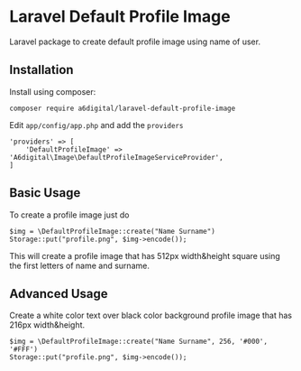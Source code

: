 # Laravel Default Profile Image

Laravel package to create default profile image using name of user.


## Installation

Install using composer:

    composer require a6digital/laravel-default-profile-image

Edit `app/config/app.php` and add the `providers`

    'providers' => [
        'DefaultProfileImage' => 'A6digital\Image\DefaultProfileImageServiceProvider',
    ]

    
## Basic Usage

To create a profile image just do

	$img = \DefaultProfileImage::create("Name Surname")
	Storage::put("profile.png", $img->encode());
	
This will create a profile image that has 512px width&height square using the first letters of name and surname.

## Advanced Usage

Create a white color text over black color background profile image that has 216px width&height.

	$img = \DefaultProfileImage::create("Name Surname", 256, '#000', '#FFF')
	Storage::put("profile.png", $img->encode());
